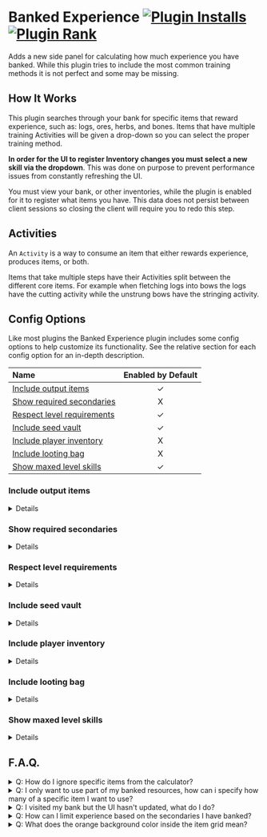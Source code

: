 # Banked Experience [![Plugin Installs](http://img.shields.io/endpoint?url=https://api.runelite.net/pluginhub/shields/installs/plugin/banked-experience)](https://runelite.net/plugin-hub/TheStonedTurtle) [![Plugin Rank](http://img.shields.io/endpoint?url=https://api.runelite.net/pluginhub/shields/rank/plugin/banked-experience)](https://runelite.net/plugin-hub)
Adds a new side panel for calculating how much experience you have banked. While this plugin tries to include the most
common training methods it is not perfect and some may be missing. 


## How It Works
This plugin searches through your bank for specific items that reward experience, such as: logs, ores, herbs, and bones.
Items that have multiple training Activities will be given a drop-down so you can select the proper training method.

**In order for the UI to register Inventory changes you must select a new skill via the dropdown**.
This was done on purpose to prevent performance issues from constantly refreshing the UI.

You must view your bank, or other inventories, while the plugin is enabled for it to register what items you have.
This data does not persist between client sessions so closing the client will require you to redo this step.


## Activities
An `Activity` is a way to consume an item that either rewards experience, produces items, or both. 

Items that take multiple steps have their Activities split between the different core items. For example when fletching logs into bows the logs have the cutting activity while the unstrung bows have the stringing activity. 


## Config Options
Like most plugins the Banked Experience plugin includes some config options to help customize its functionality.
See the relative section for each config option for an in-depth description.

| Name 														                                        | Enabled by Default|
|:-----------------------------------------------------------| :-----: |
| [Include output items](#include-output-items)				          | &check; |
| [Show required secondaries](#show-required-secondaries)	   | X |
| [Respect level requirements](#respect-level-requirements)	 | &check; |
| [Include seed vault](#include-seed-vault)					             | &check; |
| [Include player inventory](#include-player-inventory)		    | X |
| [Include looting bag](#include-looting-bag)				            | X |
| [Show maxed level skills](#show-maxed-level-skills)				    | &check; |


### Include output items
<details>
<p>
<summary>Details</summary>

This option is **Enabled** by default.

Some Activities produce items that reward experience, such as converting logs into unstrung bows. This config option controls
whether or not the plugin will include the items Activities produce are included in the quantity of items banked.

For example, you have 100 yew logs and 100 yew longbows (u) and you are converting the yew logs to more yew longbows (u).
With the option enabled you would see 200 yew longbows (100 from logs 100 from bank), with it disabled you would just see 100 (from bank)
</p>
</details>

### Show required secondaries
<details>
<summary>Details</summary>
<p>

This option is **Disabled** by default

Some activities require additional items to complete the activity, such as making potions. While this plugin does not support
limiting experience based on required secondaries it can calculate how many you will need for the activity.

When enabled a new UI section will be added that displays how many secondaries are required, when disabled this section is hidden.
</p>
</details>

### Respect level requirements
<details>
<summary>Details</summary>
<p>

This option is **Enabled** by default

Most activities require a specific level in order to be completed. When this option is enabled activities which you lack
the required level for will be excluded from the list, when disabled all activities will be available regardless of your current level.

**Level limitation is based off current level and does not account for levels gained from other banked experience**
</p>
</details>

### Include seed vault
<details>
<summary>Details</summary>
<p>

This option is **Enabled** by default

Controls whether the items stored inside the Seed Vault (located inside the Farming Guild) will be included in the calculations.
This requires visiting the seed vault during your client session.
</p>
</details>

### Include player inventory
<details>
<summary>Details</summary>
<p>

This option is **Disabled** by default.

**It is highly recommend to keep this option disabled as the Inventory changes frequently. This feature was added for UIM who don't have a bank**

Controls whether the items inside your Inventory will be included in the calculations. 
</p>
</details>

### Include looting bag
<details>
<summary>Details</summary>
<p>

This option is **Disabled** by default

Controls whether the items stored inside your Looting Bag will be included in the calculations.
This feature requires checking your looting bag, using items on it or picking up items while its opened does not work.
</p>
</details>

### Show maxed level skills
<details>
<summary>Details</summary>
<p>

This option is **Enabled** by default

Toggles whether to show skills that are level 99 in the menu of selectable skills. 
If enabled it will show these skills, if disabled it will hide these skills. 
</p>
</details>


## F.A.Q.
<details>
  <summary>Q: How do I ignore specific items from the calculator?</summary>
  <p>

You can right-click items inside the grid to Ignore/Include them. Ignored items will have a red background color.
  </p>
</details>

<details>
  <summary>Q: I only want to use part of my banked resources, how can i specify how many of a specific item I want to use?</summary>
  <p>

To limit the amount of a specific items you should withdraw all but the amount you want to calculate from your bank. Items in your inventory are not included in the calculations by default
  </p>
</details>

<details>
  <summary>Q: I visited my bank but the UI hasn't updated, what do I do?</summary>
  <p>

The UI does not automatically update when your bank content changes, you must change skills for the updates to be applied or click the Refresh Button underneath the item grid. This was done intentionally to minimize performance issues from constantly refreshing the UI.
  </p>
</details>

<details>
  <summary>Q: How can I limit experience based on the secondaries I have banked?</summary>
  <p>

This is not currently possible. Some secondaries, like coal, are split between multiple activities which would require a prioritization system that I'm not sure how to implement.  
  </p>
</details>

<details>
  <summary>Q: What does the orange background color inside the item grid mean?</summary>
  <p>

This means the current selected activity is RNG based and may affect the accuracy of the calculations. 
  </p>
</details>
